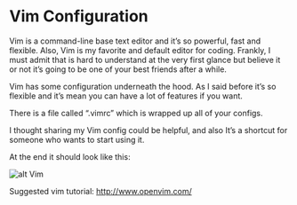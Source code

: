 # Vim Configuration

Vim is a command-line base text editor and it’s so powerful, fast and flexible.
Also, Vim is my favorite and default editor for coding. Frankly, I must
admit that is hard to understand at the very first glance but believe it
or not it’s going to be one of your best friends after a while.

Vim has some configuration underneath the hood. As I said before it’s so flexible and it’s mean you can have a lot of features if you want.

There is a file called “.vimrc” which is wrapped up all of your configs.

I thought sharing my Vim config could be helpful, and also It’s a shortcut for someone who wants to start using it.

At the end it should look like this:

![alt Vim](https://dayknow.ir/wp-content/uploads/2018/03/Screen-Shot-2018-03-28-at-6.55.17-PM-1024x640.png)

Suggested vim tutorial: http://www.openvim.com/

